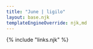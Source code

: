 ```yaml
---
title: "June | ligilo"
layout: base.njk
templateEngineOverride: njk,md
---
```


{% include "links.njk" %}
